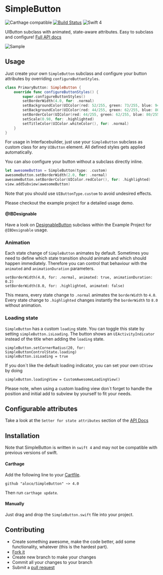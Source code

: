 # SimpleButton

![Carthage compatible](https://img.shields.io/badge/Carthage-compatible-4BC51D.svg?style=flat)
[![Build Status](https://travis-ci.org/aloco/SimpleButton.svg?branch=swift-3.0)](https://travis-ci.org/aloco/SimpleButton)
![Swift 4](https://img.shields.io/badge/Swift-4-orange.svg)


UIButton subclass with animated, state-aware attributes. Easy to subclass and configure! [Full API docs](http://aloco.github.io/SimpleButton/swift_output)



![Sample](https://raw.githubusercontent.com/aloco/SimpleButton/master/Resources/example.gif)



## Usage

Just create your own `SimpleButton` subclass and configure your button attributes by overriding `configureButtonStyles`.

```swift
class PrimaryButton: SimpleButton {
	override func configureButtonStyles() {
		super.configureButtonStyles()
    	setBorderWidth(4.0, for: .normal)
		setBackgroundColor(UIColor(red: 52/255, green: 73/255, blue: 94/255, alpha: 1.0), for: .normal)
		setBackgroundColor(UIColor(red: 44/255, green: 62/255, blue: 80/255, alpha: 1.0), for: .highlighted)
		setBorderColor(UIColor(red: 44/255, green: 62/255, blue: 80/255, alpha: 1.0), for: .normal)
		setScale(0.98, for: .highlighted)
		setTitleColor(UIColor.whiteColor(), for: .normal)
	}
}
```
For usage in Interfacebuilder, just use your `SimpleButton` subclass as custom class for any `UIButton` element. All defined styles gets applied automatically.

You can also configure your button without a subclass directly inline.

```swift
let awesomeButton = SimpleButton(type: .custom)
awesomeButton.setBorderWidth(2.0, for: .normal)
awesomeButton.setBorderColor(UIColor.redColor(), for: .highlighted)
view.addSubview(awesomeButton)
```
Note that you should use `UIButtonType.custom` to avoid undesired effects.

Please checkout the example project for a detailed usage demo.


#### @IBDesignable

Have a look on [DesignableButton](Example/DesignableButton.swift) subclass within the Example Project for `@IBDesignable` usage.

### Animation
Each state change of `SimpleButton` animates by default. Sometimes you need to define which state transition should animate and which should happen immediately. Therefore you can control that behaviour with the `animated` and `animationDuration` parameters. 

```
setBorderWidth(4.0, for: .normal, animated: true, animationDuration: 0.2)
setBorderWidth(8.0, for: .highlighted, animated: false)
```
This means, every state change to `.normal` animates the `borderWidth` to `4.0`. 
Every state change to `.highlighted` changes instantly the `borderWidth` to `8.0` without animation.

### Loading state

`SimpleButton` has a custom `loading` state. You can toggle this state by setting `simpleButton.isLoading`. The button shows an `UIActivityIndicator` instead of the title when adding the `loading` state.

```
simpleButton.setCornerRadius(20, for: SimpleButtonControlState.loading)
simpleButton.isLoading = true
```
If you don´t like the default loading indicator, you can set your own `UIView` by doing
```
simpleButton.loadingView = CustomAwesomeLoadingView()
```

Please note, when using a custom loading view don´t forget to handle the position and initial add to subview by yourself to fit your needs.

## Configurable attributes

Take a look at the ```Setter for state attributes``` section of the [API Docs](http://aloco.github.io/SimpleButton/swift_output/Classes/SimpleButton.html#/Setter%20for%20state%20attributes) 

## Installation

Note that SimpleButton is written in `swift 4` and may not be compatible with previous versions of swift. 


#### Carthage

Add the following line to your [Cartfile](https://github.com/Carthage/Carthage/blob/master/Documentation/Artifacts.md#cartfile).

```
github "aloco/SimpleButton" ~> 4.0
```

Then run `carthage update`.

#### Manually

Just drag and drop the `SimpleButton.swift` file into  your project.


## Contributing

* Create something awesome, make the code better, add some functionality,
  whatever (this is the hardest part).
* [Fork it](http://help.github.com/forking/)
* Create new branch to make your changes
* Commit all your changes to your branch
* Submit a [pull request](http://help.github.com/pull-requests/)
